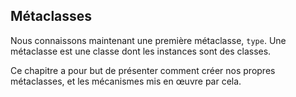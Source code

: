 ## Métaclasses

Nous connaissons maintenant une première métaclasse, `type`.
Une métaclasse est une classe dont les instances sont des classes.

Ce chapitre a pour but de présenter comment créer nos propres métaclasses, et les mécanismes mis en œuvre par cela.
